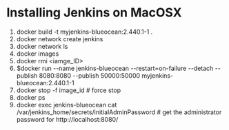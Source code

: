 # Installing Jenkins on MacOSX
1. docker build -t myjenkins-blueocean:2.440.1-1 .
2. docker network create jenkins
3. docker network ls
4. docker images
5. docker rmi <iamge_ID>
6. $docker run --name jenkins-blueocean --restart=on-failure --detach --publish 8080:8080 --publish 50000:50000 myjenkins-blueocean:2.440.1-1
7. docker stop -f image_id # force stop
8. docker ps
9. docker exec jenkins-blueocean cat /var/jenkins_home/secrets/initialAdminPassword # get the administrator password for http://localhost:8080/
